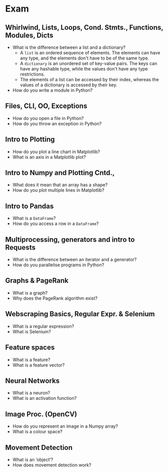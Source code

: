 # Exam

## Whirlwind, Lists, Loops, Cond. Stmts., Functions, Modules, Dicts

- What is the difference between a list and a dictionary?
    * A `list` is an ordered sequence of elements. The elements can have any type, and the elements don't have to be of the same type.
    * A `dictionary` is an unordered set of key-value pairs. The keys can have any hashable type, while the values don't have any type restrictions.
    * The elements of a list can be accessed by their index, whereas the values of a dictionary is accessed by their key.
- How do you write a module in Python?

## Files, CLI, OO, Exceptions

- How do you open a file in Python?
- How do you throw an exception in Python?

## Intro to Plotting

- How do you plot a line chart in Matplotlib?
- What is an axis in a Matplotlib plot?

## Intro to Numpy and Plotting Cntd.,

- What does it mean that an array has a shape?
- How do you plot multiple lines in Matplotlib?

## Intro to Pandas

- What is a `DataFrame`?
- How do you access a row in a `DataFrame`?

## Multiprocessing, generators and intro to Requests

- What is the difference between an iterator and a generator?
- How do you parallelise programs in Python?

## Graphs & PageRank

- What is a graph?
- Why does the PageRank algorithm exist?

## Webscraping Basics, Regular Expr. & Selenium

- What is a regular expression?
- What is Selenium?

## Feature spaces

- What is a feature?
- What is a feature vector?

## Neural Networks

- What is a neuron?
- What is an activation function?

## Image Proc. (OpenCV)

- How do you represent an image in a Numpy array?
- What is a colour space?

## Movement Detection

- What is an ‘object’?
- How does movement detection work?